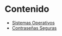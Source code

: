 # Contenido

* [Sistemas Operativos](sistemas-operativos.md)
* [Contraseñas Seguras](contrasenas-seguras.md)
